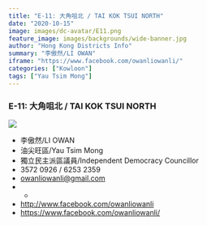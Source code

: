 ```yaml
---
title: "E-11: 大角咀北 / TAI KOK TSUI NORTH"
date: "2020-10-15"
image: images/dc-avatar/E11.png
feature_image: images/backgrounds/wide-banner.jpg
author: "Hong Kong Districts Info"
summary: "李傲然/LI OWAN"
iframe: "https://www.facebook.com/owanliowanli/"
categories: ["Kowloon"]
tags: ["Yau Tsim Mong"]
---
```


### E-11: 大角咀北 / TAI KOK TSUI NORTH  
![](/images/dc-avatar/E11.png)  

 - 李傲然/LI OWAN  
 - 油尖旺區/Yau Tsim Mong  
 - 獨立民主派區議員/Independent Democracy Councillor  
 - 3572 0926 / 6253 2359  
 - owanliowanli@gmail.com  
 - -  
 - http://www.facebook.com/owanliowanli  
 - https://www.facebook.com/owanliowanli/
